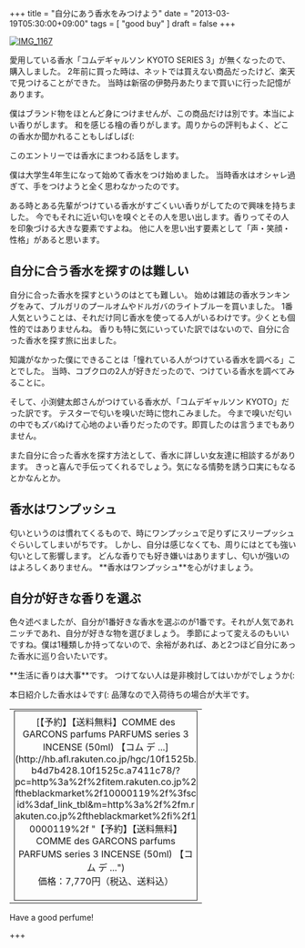 +++
title =  "自分にあう香水をみつけよう"
date =  "2013-03-19T05:30:00+09:00"
tags = [ "good buy" ]
draft = false
+++
<p><a href="http://www.flickr.com/photos/68742489@N02/8567775347" title="IMG_1167"><img src="http://farm9.staticflickr.com/8523/8567775347_8dc08f427c.jpg" alt="IMG_1167" class="alignnone "/></a></p>

<p>愛用している香水「コムデギャルソン KYOTO SERIES 3」が無くなったので、購入しました。
2年前に買った時は、ネットでは買えない商品だったけど、楽天で見つけることができた。
当時は新宿の伊勢丹あたりまで買いに行った記憶があります。</p>

<p>僕はブランド物をほとんど身につけませんが、この商品だけは別です。本当によい香りがします。
和を感じる檜の香りがします。周りからの評判もよく、どこの香水か聞かれることもしばしば(:</p>

<!--more-->

<p>このエントリーでは香水にまつわる話をします。</p>

<p>僕は大学生4年生になって始めて香水をつけ始めました。
当時香水はオシャレ過ぎて、手をつけようと全く思わなかったのです。</p>

<p>ある時とある先輩がつけている香水がすごくいい香りがしてたので興味を持ちました。
今でもそれに近い匂いを嗅ぐとその人を思い出します。香りってその人を印象づける大きな要素ですよね。
他に人を思い出す要素として「声・笑顔・性格」があると思います。</p>

## 自分に合う香水を探すのは難しい

<p>自分に合った香水を探すというのはとても難しい。
始めは雑誌の香水ランキングをみて、ブルガリのプールオムやドルガバのライトブルーを買いました。
1番人気ということは、それだけ同じ香水を使ってる人がいるわけです。少くとも個性的ではありませんね。
香りも特に気にいっていた訳ではないので、自分に合った香水を探す旅に出ました。</p>

<p>知識がなかった僕にできることは「憧れている人がつけている香水を調べる」ことでした。
当時、コブクロの2人が好きだったので、つけている香水を調べてみることに。</p>

<p>そして、小渕健太郎さんがつけている香水が、「コムデギャルソン KYOTO」だった訳です。
テスターで匂いを嗅いだ時に惚れこみました。
今まで嗅いだ匂いの中でもズバぬけて心地のよい香りだったのです。即買したのは言うまでもありません。</p>

<p>また自分に合った香水を探す方法として、香水に詳しい女友達に相談するがあります。
きっと喜んで手伝ってくれるでしょう。気になる情勢を誘う口実にもなるとかなんとか。</p>

## 香水はワンプッシュ

<p>匂いというのは慣れてくるもので、時にワンプッシュで足りずにスリープッシュぐらいしてしまいがちです。
しかし、自分は感じなくても、周りにはとても強い匂いとして影響します。
どんな香りでも好き嫌いはありますし、匂いが強いのはよろしくありません。
**香水はワンプッシュ**を心がけましょう。</p>

## 自分が好きな香りを選ぶ

<p>色々述べましたが、自分が1番好きな香水を選ぶのが1番です。それが人気であれニッチであれ、自分が好きな物を選びましょう。
季節によって変えるのもいいですね。僕は1種類しか持ってないので、余裕があれば、あと2つほど自分にあった香水に巡り合いたいです。</p>

<p>**生活に香りは大事**です。
つけてない人は是非検討してはいかがでしょうか(:</p>

<p>本日紹介した香水は↓です(: 品薄なので入荷待ちの場合が大半です。</p>

<table border="0" cellpadding="0" cellspacing="0"><tr><td valign="top"><div style="border:1px solid;margin:0px;padding:6px 0px;width:320px;text-align:center;float:left">[【予約】【送料無料】COMME des GARCONS parfums PARFUMS series 3 INCENSE (50ml) 【コム デ ...](http://hb.afl.rakuten.co.jp/hgc/10f1525b.b4d7b428.10f1525c.a7411c78/?pc=http%3a%2f%2fitem.rakuten.co.jp%2ftheblackmarket%2f10000119%2f%3fscid%3daf_link_tbl&amp;m=http%3a%2f%2fm.rakuten.co.jp%2ftheblackmarket%2fi%2f10000119%2f "【予約】【送料無料】COMME des GARCONS parfums PARFUMS series 3 INCENSE (50ml) 【コム デ ...")<br><span style="">価格：7,770円（税込、送料込）</span><br></p></div></td></tr></table>

<p>Have a good perfume!</p>

+++
